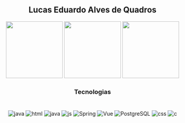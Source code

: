  <div style="display :inline_block" align="center">  
     
## Lucas Eduardo Alves de Quadros  
              
  <img height="150em" src="http://github-profile-summary-cards.vercel.app/api/cards/stats?username=LucasQuadros19&theme=synthwave"/>
             
  <img height="150em" src="http://github-profile-summary-cards.vercel.app/api/cards/most-commit-language?username=LucasQuadros19&theme=synthwave"/>  

 <img height="150em" src="http://github-profile-summary-cards.vercel.app/api/cards/profile-details?username=LucasQuadros19&theme=synthwave"/>  
 

  

           
### Tecnologias             
#       
<img aling="center" alt="java" src="https://img.shields.io/badge/Angular-DD0031?style=for-the-badge&logo=angular&logoColor=white"> 
<img aling="center" alt="html" src="https://img.shields.io/badge/HTML5-E34F26?style=for-the-badge&logo=html5&logoColor=white">
<img aling="center" alt="java" src="https://img.shields.io/badge/Java-ED8B00?style=for-the-badge&logo=openjdk&logoColor=white"> 
<img aling="center" alt="js" src="https://img.shields.io/badge/JavaScript-F7DF1E?style=for-the-badge&logo=javascript&logoColor=black">
<img aling="center" alt="Spring" src="https://img.shields.io/badge/Spring-6DB33F?style=for-the-badge&logo=spring&logoColor=white"> 
<img aling="center" alt="Vue" src="https://img.shields.io/badge/Vue.js-35495E?style=for-the-badge&logo=vuedotjs&logoColor=4FC08D"> 
<img aling="center" alt="PostgreSQL" src="https://img.shields.io/badge/PostgreSQL-316192?style=for-the-badge&logo=postgresql&logoColor=white">  
<img aling="center" alt="css" src="https://img.shields.io/badge/CSS3-1572B6?style=for-the-badge&logo=css3&logoColor=white"> 
<img aling="center" alt="c" src="https://img.shields.io/badge/C-00599C?style=for-the-badge&logo=c&logoColor=white">




#


 


</div>







